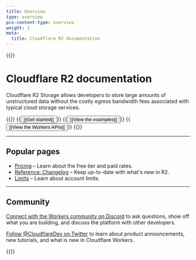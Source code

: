 ```yaml
---
title: Overview
type: overview
pcx-content-type: overview
weight: 1
meta:
  title: Cloudflare R2 documentation
---
```


{{<content-column>}}

# Cloudflare R2 documentation

Cloudflare R2 Storage allows developers to store large amounts of unstructured data without the costly egress bandwidth fees associated with typical cloud storage services.
  
{{<button-group>}}
{{<button type="primary" href="/r2/get-started/">}}Get started{{</button>}}
{{<button type="secondary" href="/r2/examples/">}}View the examples{{</button>}}
{{<button type="secondary" href="/r2/runtime-apis/">}}View the Workers APIs{{</button>}}
{{</button-group>}}

---

## Popular pages

- [Pricing](/r2/platform/pricing/) – Learn about the free tier and paid rates.
- [Reference: Changelog](/r2/platform/changelog/) – Keep up-to-date with what's new in R2.
- [Limits](/r2/platform/limits/) – Learn about account limits.

---

## Community

[Connect with the Workers community on Discord](https://discord.gg/cloudflaredev) to ask questions, show off what you are building, and discuss the platform with other developers.

[Follow @CloudflareDev on Twitter](https://twitter.com/cloudflaredev) to learn about product announcements, new tutorials, and what is new in Cloudflare Workers.

{{</content-column>}}
